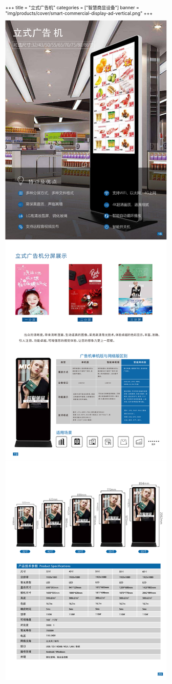 +++
title = "立式广告机"
categories = ["智慧商显设备"]
banner = "img/products/cover/smart-commercial-display-ad-vertical.png"
+++

![alt](25.png)
![alt](26.png)
![alt](27.png)
